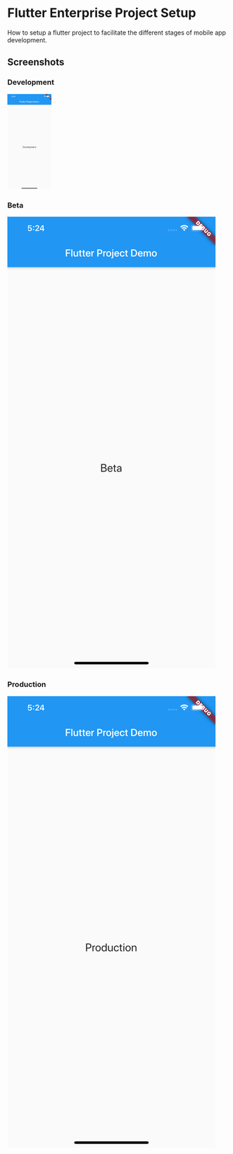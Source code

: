 # Flutter Enterprise Project Setup

How to setup a flutter project to facilitate the different stages of mobile app development.

## Screenshots

### Development
<img src="/screenshots/development.png" width="100">

### Beta
![alt text](https://github.com/iamkishanme/flutterprojectsetup/blob/master/screenshots/beta.png "Beta")

### Production
![alt text](https://github.com/iamkishanme/flutterprojectsetup/blob/master/screenshots/production.png "Production")

